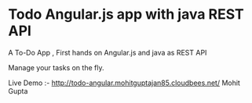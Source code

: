 Todo Angular.js app with java REST API
======================================

A To-Do App , First hands on Angular.js and java as REST API

Manage your tasks on the fly.

Live Demo :- http://todo-angular.mohitguptajan85.cloudbees.net/
Mohit Gupta
